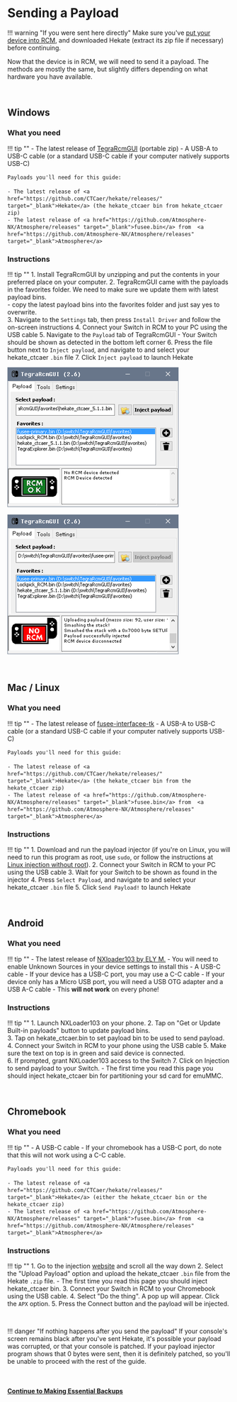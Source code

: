 

# Sending a Payload

!!! warning "If you were sent here directly"
    Make sure you've [put your device into RCM](entering_rcm.md), and downloaded Hekate (extract its zip file if necessary) before continuing.

Now that the device is in RCM, we will need to send it a payload. The methods are mostly the same, but slightly differs depending on what hardware you have available.

&nbsp;

## Windows

### What you need

!!! tip ""
    - The latest release of <a href="https://github.com/ELY3M/TegraRcmGUI---modded-by-ELY-M/releases" target="_blank">TegraRcmGUI</a> (portable zip)
    - A USB-A to USB-C cable (or a standard USB-C cable if your computer natively supports USB-C)

    Payloads you'll need for this guide:

    - The latest release of <a href="https://github.com/CTCaer/hekate/releases/" target="_blank">Hekate</a> (the hekate_ctcaer bin from hekate_ctcaer zip)
	- The latest release of <a href="https://github.com/Atmosphere-NX/Atmosphere/releases" target="_blank">fusee.bin</a> from  <a href="https://github.com/Atmosphere-NX/Atmosphere/releases" target="_blank">Atmosphere</a>

### Instructions

!!! tip ""
    1. Install TegraRcmGUI by unzipping and put the contents in your preferred place on your computer.
	2. TegraRcmGUI came with the payloads in the favorites folder.  We need to make sure we update them with latest payload bins.  
		- copy the latest payload bins into the favorites folder and just say yes to overwrite.  
    3. Navigate to the `Settings` tab, then press `Install Driver` and follow the on-screen instructions
    4. Connect your Switch in RCM to your PC using the USB cable
    5. Navigate to the `Payload` tab of TegraRcmGUI 
    - Your Switch should be shown as detected in the bottom left corner
    6. Press the file button next to `Inject payload`, and navigate to and select your hekate_ctcaer `.bin` file
    7. Click `Inject payload` to launch Hekate


![TegraRcmGUI before payload injected](../img/tegrarcmgui1.png)


![TegraRcmGUI after payload injected](../img/tegrarcmgui2.png)


&nbsp;

## Mac / Linux

### What you need

!!! tip ""
    - The latest release of <a href="https://github.com/nh-server/fusee-interfacee-tk/releases" target="_blank">fusee-interfacee-tk</a>
    - A USB-A to USB-C cable (or a standard USB-C cable if your computer natively supports USB-C)

    Payloads you'll need for this guide:

    - The latest release of <a href="https://github.com/CTCaer/hekate/releases/" target="_blank">Hekate</a> (the hekate_ctcaer bin from the hekate_ctcaer zip)
	- The latest release of <a href="https://github.com/Atmosphere-NX/Atmosphere/releases" target="_blank">fusee.bin</a> from  <a href="https://github.com/Atmosphere-NX/Atmosphere/releases" target="_blank">Atmosphere</a>
	

### Instructions

!!! tip ""
    1. Download and run the payload injector (if you're on Linux, you will need to run this program as root, use `sudo`, or follow the instructions at [Linux injection without root](../../extras/adding_udev.md)).
    2. Connect your Switch in RCM to your PC using the USB cable
    3. Wait for your Switch to be shown as found in the injector
    4. Press `Select Payload`, and navigate to and select your hekate_ctcaer `.bin` file
    5. Click `Send Payload!` to launch Hekate

&nbsp;

## Android

### What you need

!!! tip ""
    - The latest release of <a href="https://github.com/ELY3M/NXloader103/releases" target="_blank">NXloader103 by ELY M.</a>
        - You will need to enable Unknown Sources in your device settings to install this
    - A USB-C cable
        - If your device has a USB-C port, you may use a C-C cable
        - If your device only has a Micro USB port, you will need a USB OTG adapter and a USB A-C cable
            - This **will not work** on every phone!

		
### Instructions

!!! tip ""
    1. Launch NXLoader103 on your phone.
    2. Tap on "Get or Update Built-in payloads" button to update payload bins.    
	3. Tap on hekate_ctcaer.bin to set payload bin to be used to send payload.   
    4. Connect your Switch in RCM to your phone using the USB cable
    5. Make sure the text on top is in green and said device is connected.   
	6. If prompted, grant NXLoader103 access to the Switch
    7. Click on Injection to send payload to your Switch. 
        - The first time you read this page you should inject hekate_ctcaer bin for partitioning your sd card for emuMMC.

&nbsp;

## Chromebook

### What you need

!!! tip ""
    - A USB-C cable
    - If your chromebook has a USB-C port, do note that this will not work using a C-C cable.

    Payloads you'll need for this guide:

    - The latest release of <a href="https://github.com/CTCaer/hekate/releases/" target="_blank">Hekate</a> (either the hekate_ctcaer bin or the hekate_ctcaer zip)
    - The latest release of <a href="https://github.com/Atmosphere-NX/Atmosphere/releases" target="_blank">fusee.bin</a> from  <a href="https://github.com/Atmosphere-NX/Atmosphere/releases" target="_blank">Atmosphere</a>

### Instructions
    
!!! tip ""
    1. Go to the injection [website](https://switchgui.de/web-payload/) and scroll all the way down
    2. Select the "Upload Payload" option and upload the hekate_ctcaer `.bin` file from the Hekate `.zip` file.
        - The first time you read this page you should inject hekate_ctcaer bin.
    3. Connect your Switch in RCM to your Chromebook using the USB cable.
    4. Select "Do the thing". A pop up will appear. Click the `APX` option.
    5. Press the Connect button and the payload will be injected.
    
&nbsp;

!!! danger "If nothing happens after you send the payload"
    If your console's screen remains black after you've sent Hekate, it's possible your payload was corrupted, or that your console is patched. If your payload injector program shows that 0 bytes were sent, then it is definitely patched, so you'll be unable to proceed with the rest of the guide.

&nbsp;

#### [Continue to Making Essential Backups <i class="fa fa-arrow-circle-right fa-lg"></i>](making_essential_backups.md)
